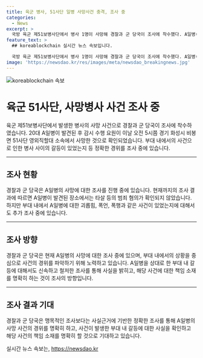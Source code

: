 ```yaml
---
title: 육군 병사, 51사단 일병 사망사건 충격, 조사 중
categories:
  - News
excerpt: >
  국방 육군 제51보병사단에서 병사 1명이 사망해 경찰과 군 당국이 조사에 착수했다. A일병(20대)이 숨진 채 발견됐으나 타살 등 범죄 혐의는 확인되지 않았다. 경찰과 군 당국은 부대 내에서의 괴롭힘과 폭행 가능성을 조사 중이다.
feature_text: >
  ## koreablockchain 실시간 뉴스 속보입니다.

  국방 육군 제51보병사단에서 병사 1명이 사망해 경찰과 군 당국이 조사에 착수했다. A일병(20대)이 숨진 채 발견됐으나 타살 등 범죄 혐의는 확인되지 않았다. 경찰과 군 당국은 부대 내에서의 괴롭힘과 폭행 가능성을 조사 중이다.
image: 'https://newsdao.kr/res/images/meta/newsdao_breakingnews.jpg'
---
```


<p><img src="https://newsdao.kr/res/images/meta/newsdao_breakingnews.jpg" alt="koreablockchain 속보" /></p>

<h1>육군 51사단, 사망병사 사건 조사 중</h1>

<p data-ke-size="size16">육군 제51보병사단에서 발생한 병사의 사망 사건으로 경찰과 군 당국이 조사에 착수하였습니다. 20대 A일병이 발견된 후 감시 수행 요원이 이날 오전 5시쯤 경기 화성시 비봉면 51사단 영외직할대 소속에서 사망한 것으로 확인되었습니다. 부대 내에서의 사건으로 인한 병사 사이의 갈등이 있었는지 등 정확한 경위를 조사 중에 있습니다.</p>

<hr>

<h2>조사 현황</h2>

<p data-ke-size="size16">경찰과 군 당국은 A일병의 사망에 대한 조사를 진행 중에 있습니다. 현재까지의 조사 결과에 따르면 A일병이 발견된 장소에서는 타살 등의 범죄 혐의가 확인되지 않았습니다. 하지만 부대 내에서 A일병에 대한 괴롭힘, 폭언, 폭행과 같은 사건이 있었는지에 대해서도 추가 조사 중에 있습니다.</p>

<hr>

<h2>조사 방향</h2>

<p data-ke-size="size16">경찰과 군 당국은 현재 A일병의 사망에 대한 조사 중에 있으며, 부대 내에서의 상황을 중심으로 사건의 경위를 파악하기 위해 노력하고 있습니다. A일병을 상대로 한 부대 내 갈등에 대해서도 신속하고 철저한 조사를 통해 사실을 밝히고, 해당 사건에 대한 책임 소재를 명확히 하는 것이 조사의 방향입니다.</p>

<hr>

<h2>조사 결과 기대</h2>

<p data-ke-size="size16">경찰과 군 당국은 맹목적인 조사보다는 사실근거에 기반한 정확한 조사를 통해 A일병의 사망 사건의 경위를 명확히 하고, 사건이 발생한 부대 내 갈등에 대한 사실을 확인하고 해당 사건의 책임 소재를 명확히 할 것으로 기대하고 있습니다.</p>
실시간 뉴스 속보는, <a href="https://newsdao.kr" rel="dofollow">https://newsdao.kr</a>



